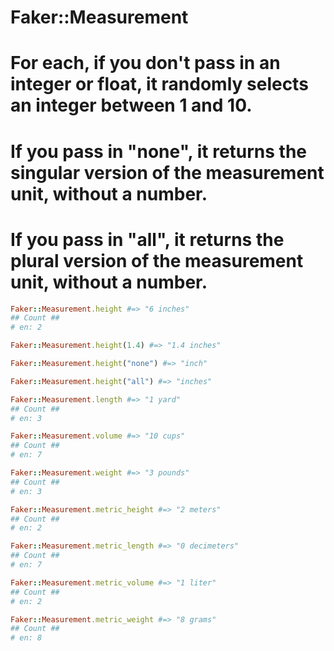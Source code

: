 # Faker::Measurement

# For each, if you don't pass in an integer or float, it randomly selects an integer between 1 and 10.
# If you pass in "none", it returns the singular version of the measurement unit, without a number.
# If you pass in "all", it returns the plural version of the measurement unit, without a number.

```ruby
Faker::Measurement.height #=> "6 inches"
## Count ##
# en: 2 

Faker::Measurement.height(1.4) #=> "1.4 inches"

Faker::Measurement.height("none") #=> "inch"

Faker::Measurement.height("all") #=> "inches"

Faker::Measurement.length #=> "1 yard"
## Count ##
# en: 3 

Faker::Measurement.volume #=> "10 cups"
## Count ##
# en: 7 

Faker::Measurement.weight #=> "3 pounds"
## Count ##
# en: 3 

Faker::Measurement.metric_height #=> "2 meters"
## Count ##
# en: 2 

Faker::Measurement.metric_length #=> "0 decimeters"
## Count ##
# en: 7 

Faker::Measurement.metric_volume #=> "1 liter"
## Count ##
# en: 2 

Faker::Measurement.metric_weight #=> "8 grams"
## Count ##
# en: 8 
```
